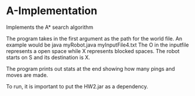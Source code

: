 # A-Implementation
Implements the A* search algorithm 

The program takes in the first argument as the path for the world file. 
An example would be java myRobot.java myInputFile4.txt
The O in the inputfile represents a open space while X represents blocked spaces. The robot starts on S and its destination is X. 

The program prints out stats at the end showing how many pings and moves are made. 

To run, it is important to put the HW2.jar as a dependency. 
